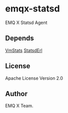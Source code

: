 # emqx-statsd

EMQ X Statsd Agent

## Depends

[VmStats](https://hub.fastgit.org/ferd/vmstats)
[StatsdErl](https://hub.fastgit.org/lpgauth/statsderl)

License
-------

Apache License Version 2.0

Author
------

EMQ X Team.

